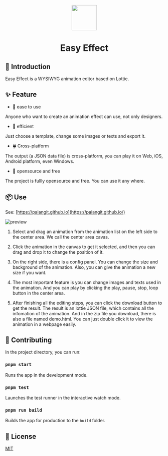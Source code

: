 <p align="center">
  <a href="https://paiangit.github.io">
    <img src="https://paiangit.github.io/logo192.png" width="80px">
  </a>
  <h1 align="center">Easy Effect</h1>
</p>

## 🖖 Introduction

Easy Effect is a WYSIWYG animation editor based on Lottie.

## ✨ Feature

- 🌈 ease to use

Anyone who want to create an animation effect can use, not only designers.

- 🚀 efficient

Just choose a template, change some images or texts and export it.

- 🍀 Cross-platform

The output (a JSON data file) is cross-platform, you can play it on Web, iOS, Android platform, even Windows.

- 🌟 opensource and free

The project is fullly opensource and free. You can use it any where. 

## 📦 Use

See: [https://paiangit.github.io](https://paiangit.github.io/)

![preview](https://paiangit.github.io/preview.png)

1. Select and drag an animation from the animation list on the left side to the center area. We call the center area cavas.

2. Click the animation in the canvas to get it selected, and then you can drag and drop it to change the position of it.

3. On the right side, there is a config panel. You can change the size and background of the animation. Also, you can give the animation a new size if you want.

4. The most important feature is you can change images and texts used in the animation. And you can play by clicking the play, pause, stop, loop button in the center area.

5. After finishing all the editing steps, you can click the download button to get the result. The result is an lottie JSON file, which contains all the infomation of the animation. And in the zip file you download, there is also a file named demo.html. You can just double click it to view the animation in a webpage easily.

## 🤝 Contributing

In the project directory, you can run:

### `pnpm start`

Runs the app in the development mode.

### `pnpm test`

Launches the test runner in the interactive watch mode.

### `pnpm run build`

Builds the app for production to the `build` folder.

## 📃 License

[MIT](https://opensource.org/licenses/MIT)
